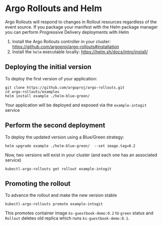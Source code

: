 # Argo Rollouts and Helm

Argo Rollouts will respond to changes in Rollout resources
regardless of the event source. If you package your manifest
with the Helm package manager you can perform Progressive Delivery deployments with Helm

1. Install the Argo Rollouts controller in your cluster: https://github.com/argoproj/argo-rollouts#installation
2. Install the `helm` executable locally: https://helm.sh/docs/intro/install/

## Deploying the initial version

To deploy the first version of your application:

```
git clone https://github.com/argoproj/argo-rollouts.git
cd argo-rollouts/examples
helm install example ./helm-blue-green/
```

Your application will be deployed and exposed via the `example-intogit` service

## Perform the second deployment

To deploy the updated version using a Blue/Green strategy:

```
helm upgrade example ./helm-blue-green/  --set image.tag=0.2
```

Now, two versions will exist in your cluster (and each one has an associated service)

```
kubectl-argo-rollouts get rollout example-intogit
```

## Promoting the rollout

To advance the rollout and make the new version stable

```
kubectl-argo-rollouts promote example-intogit
```

This promotes container image `ks-guestbook-demo:0.2` to `green` status and `Rollout` deletes old replica which runs `ks-guestbook-demo:0.1`.
